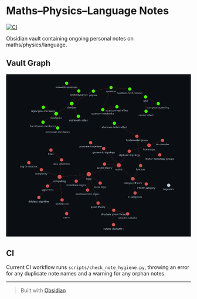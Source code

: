 # Maths–Physics–Language Notes

[![CI](https://github.com/grthomson/math-phys-lang-notes/actions/workflows/ci.yml/badge.svg?branch=main)](https://github.com/grthomson/math-phys-lang-notes/actions/workflows/ci.yml)

Obsidian vault containing ongoing personal notes on maths/physics/language.

## Vault Graph

![Vault Graph](vault_screenshot.png)

## CI

Current CI workflow runs `scripts/check_note_hygiene.py`, throwing an error for any duplicate note names and a warning for any orphan notes.

---
> Built with [Obsidian](https://obsidian.md)

